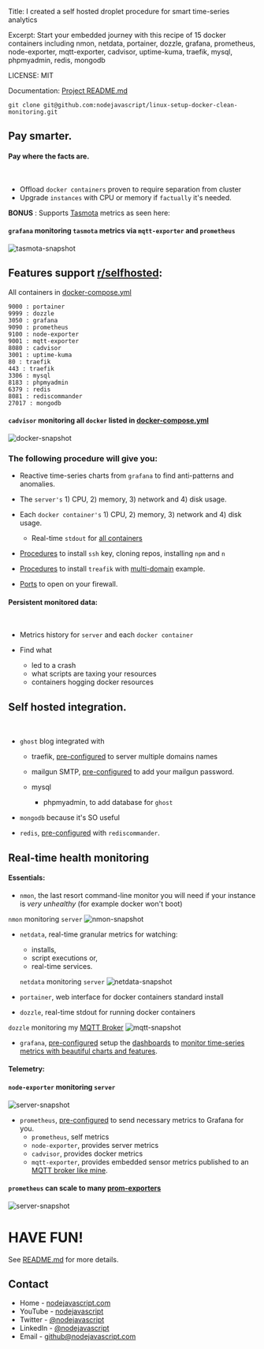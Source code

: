 Title: I created a self hosted droplet procedure for smart time-series analytics

Excerpt: Start your embedded journey with this recipe of 15 docker containers including nmon, netdata, portainer, dozzle, grafana, prometheus, node-exporter, mqtt-exporter, cadvisor, uptime-kuma, traefik, mysql, phpmyadmin, redis, mongodb

LICENSE: MIT

Documentation: [Project README.md](https://github.com/nodejavascript/linux-setup-docker-clean-monitoring/blob/master/README.md)

```
git clone git@github.com:nodejavascript/linux-setup-docker-clean-monitoring.git
```


## Pay smarter.

#### Pay where the facts are.
<br>

- Offload `docker containers` proven to require separation from cluster
- Upgrade `instances` with CPU or memory if `factually` it's needed.

**BONUS** : Supports [Tasmota](https://tasmota.github.io/install/) metrics as seen here:

#### `grafana` monitoring `tasmota` metrics via `mqtt-exporter` and `prometheus`
![tasmota-snapshot](https://res.cloudinary.com/nodejavascript-com/image/upload/v1656438685/public/Selection_025.png_dfyaqs.png)

## Features support [r/selfhosted](https://www.reddit.com/r/selfhosted/):

All containers in [docker-compose.yml](https://github.com/nodejavascript/linux-setup-docker-clean-monitoring/blob/master/docker-compose.yml)

```19999 : netdata
9000 : portainer
9999 : dozzle
3050 : grafana
9090 : prometheus
9100 : node-exporter
9001 : mqtt-exporter
8080 : cadvisor
3001 : uptime-kuma
80 : traefik
443 : traefik
3306 : mysql
8183 : phpmyadmin
6379 : redis
8081 : rediscommander
27017 : mongodb
```

#### `cadvisor` monitoring all `docker` listed in [docker-compose.yml](https://github.com/nodejavascript/linux-setup-docker-clean-monitoring/blob/master/docker-compose.yml)
![docker-snapshot](https://res.cloudinary.com/nodejavascript-com/image/upload/v1656438277/public/Selection_023.png_ge9txu.png)


### The following procedure will give you:

 - Reactive time-series charts from `grafana` to find anti-patterns and anomalies.

- The `server's` 1) CPU, 2) memory, 3) network and  4) disk usage.

- Each `docker container's` 1) CPU, 2) memory, 3) network and  4) disk usage.

  - Real-time `stdout` for [all containers](https://github.com/nodejavascript/linux-setup-docker-clean-monitoring/blob/master/docker-compose.yml#L1)


- [Procedures](https://github.com/nodejavascript/linux-setup-docker-clean-monitoring#and-then-use-if-you-want-to-build-with-nodejs-on-server) to install `ssh` key, cloning repos, installing `npm` and `n`

- [Procedures](https://github.com/nodejavascript/linux-setup-docker-clean-monitoring#and-then-traefik-will-create-acmejson) to install `treafik` with [multi-domain](https://github.com/nodejavascript/linux-setup-docker-clean-monitoring/blob/master/traefik.toml#L51-L55) example.

- [Ports](https://github.com/nodejavascript/linux-setup-docker-clean-monitoring#give-only-yourself-access-and-maybe-adjust-open-ports-on-your-host-firewall) to open on your firewall.

#### Persistent monitored data:
<br>

- Metrics history for `server` and each `docker container`

- Find what
  - led to a crash
  - what scripts are taxing your resources
  - containers hogging docker resources

## Self hosted integration.
<br>

- `ghost` blog integrated with

    - traefik, [pre-configured](https://github.com/nodejavascript/linux-setup-docker-clean-monitoring/blob/master/traefik.toml#L51-L54) to server multiple domains names

    - mailgun SMTP, [pre-configured](https://github.com/nodejavascript/linux-setup-docker-clean-monitoring/blob/master/ghost_myblog_config.json#L37) to add your mailgun password.

    - mysql

        - phpmyadmin, to add database for `ghost`


- `mongodb` because it's SO useful

- `redis`, [pre-configured](https://github.com/nodejavascript/linux-setup-docker-clean-monitoring/blob/master/.env.example#L23-L25) with `rediscommander`.

## Real-time health monitoring

#### Essentials:

- `nmon`, the last resort command-line monitor you will need if your instance is *very unhealthy* (for example docker won't boot)

`nmon` monitoring `server`
  ![nmon-snapshot](https://res.cloudinary.com/nodejavascript-com/image/upload/v1656439066/public/Selection_027.png_f8twcl.png)

- `netdata`, real-time granular metrics for watching:
  - installs,
  - script executions or,
  - real-time services.


  `netdata` monitoring `server`
    ![netdata-snapshot](https://res.cloudinary.com/nodejavascript-com/image/upload/v1656438350/public/Selection_024.png_vkhiis.png)

- `portainer`, web interface for docker containers standard install

- `dozzle`, real-time stdout for running docker containers

`dozzle` monitoring my [MQTT Broker](https://github.com/nodejavascript/selfhosted-mqtt-broker-nodejs/blob/main/README.md)
![mqtt-snapshot](https://res.cloudinary.com/nodejavascript-com/image/upload/v1656438779/public/Selection_026.png_izlgvv.png)


- `grafana`, [pre-configured](https://github.com/nodejavascript/linux-setup-docker-clean-monitoring#setup-grafana) setup the [dashboards](https://github.com/nodejavascript/linux-setup-docker-clean-monitoring#add-new-dashboards-with-these-templateids) to [monitor time-series metrics with beautiful charts and features](https://www.google.com/search?q=grafana+time-series+metrics+with+beautiful+charts+and+features&tbm=vid).

#### Telemetry:

#### `node-exporter` monitoring `server`
![server-snapshot](https://res.cloudinary.com/nodejavascript-com/image/upload/v1656438102/public/Selection_022.png_fjyzxd.png)


- `prometheus`, [pre-configured](https://github.com/nodejavascript/linux-setup-docker-clean-monitoring/blob/master/prometheus.yml) to send necessary metrics to Grafana for you.
    - `prometheus`, self metrics
    - `node-exporter`, provides server metrics
    - `cadvisor`, provides docker metrics
    - `mqtt-exporter`, provides embedded sensor metrics published to an [MQTT broker like mine](https://github.com/nodejavascript/selfhosted-mqtt-broker-nodejs).


#### `prometheus` can scale to many [prom-exporters](https://prometheus.io/docs/instrumenting/exporters/)
![server-snapshot](https://res.cloudinary.com/nodejavascript-com/image/upload/v1656442352/public/Selection_028.png_w5vnp0.png)

# HAVE FUN!

See [README.md](https://github.com/nodejavascript/linux-setup-docker-clean-monitoring/blob/master/README.md) for more details.

## Contact
* Home - [nodejavascript.com](https://nodejavascript.com?ref=githubContact)
* YouTube - [nodejavascript](https://www.youtube.com/channel/UCZFJHjd0c79xyj2SpB8UbJg)
* Twitter - [@nodejavascript](https://twitter.com/nodejavascript)
* LinkedIn - [@nodejavascript](https://linkedin.com/in/georgefielder)
* Email - [github@nodejavascript.com](mailto:github@nodejavascript.com)
